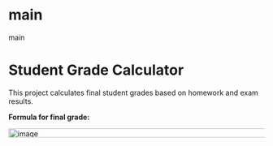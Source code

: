 # main
main

# Student Grade Calculator

This project calculates final student grades based on homework and exam results.

**Formula for final grade:**

<img width="549" height="18" alt="image" src="https://github.com/user-attachments/assets/f36e8cd1-bde9-404e-9e91-2a73a101e0e9" />

